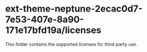 # ext-theme-neptune-2ecac0d7-7e53-407e-8a90-171e17bfd19a/licenses

This folder contains the supported licenses for third-party use.
